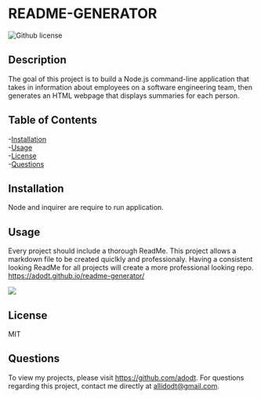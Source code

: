 # README-GENERATOR
![Github license](http://img.shields.io/badge/license-MIT-blue.svg)

## Description
The goal of this project is to build a Node.js command-line application that takes in information about employees on a software engineering team, then generates an HTML webpage that displays summaries for each person. 

## Table of Contents<br />
-[Installation](#installation)<br />
-[Usage](#usage)<br />
-[License](#license)<br />
-[Questions](#questions)<br />

## Installation
Node and inquirer are require to run application.

## Usage
Every project should include a thorough ReadMe. This project allows a markdown file to be created quiclkly and professionaly.  Having a  consistent looking ReadMe  for all projects will create a more professional looking repo.  
https://adodt.github.io/readme-generator/  


<img src="./src./employeeCardsVideo.gif" />

## License
MIT

## Questions
To view my projects, please visit https://github.com/adodt.
For questions regarding this project, contact me directly at allidodt@gmail.com.

